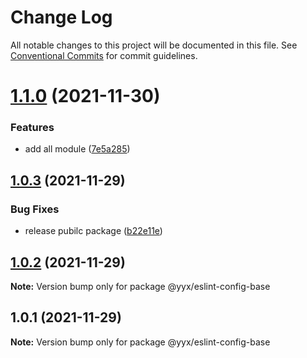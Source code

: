 # Change Log

All notable changes to this project will be documented in this file.
See [Conventional Commits](https://conventionalcommits.org) for commit guidelines.

# [1.1.0](https://github.com/yuanyuxing/eslint-config/compare/v1.0.3...v1.1.0) (2021-11-30)


### Features

* add all module ([7e5a285](https://github.com/yuanyuxing/eslint-config/commit/7e5a2853c26909fa24b62cadb22197886ef35b8d))





## [1.0.3](https://github.com/yuanyuxing/eslint-config/compare/v1.0.2...v1.0.3) (2021-11-29)


### Bug Fixes

* release pubilc package ([b22e11e](https://github.com/yuanyuxing/eslint-config/commit/b22e11e3b02c9f994dacc394cf4376cfa68355f1))





## [1.0.2](https://github.com/yuanyuxing/eslint-config/compare/v1.0.1...v1.0.2) (2021-11-29)

**Note:** Version bump only for package @yyx/eslint-config-base





## 1.0.1 (2021-11-29)

**Note:** Version bump only for package @yyx/eslint-config-base
